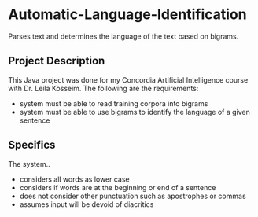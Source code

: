 Automatic-Language-Identification
=================================

Parses text and determines the language of the text based on bigrams.

## Project Description

This Java project was done for my Concordia Artificial Intelligence course with Dr. Leila Kosseim.  The following are the requirements:

- system must be able to read training corpora into bigrams
- system must be able to use bigrams to identify the language of a given sentence

## Specifics

The system..

- considers all words as lower case
- considers if words are at the beginning or end of a sentence
- does not consider other punctuation such as apostrophes or commas
- assumes input will be devoid of diacritics
